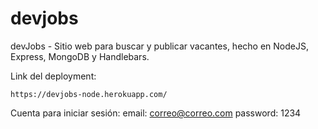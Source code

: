 # devjobs
devJobs - Sitio web para buscar y publicar vacantes, hecho en NodeJS, Express, MongoDB y Handlebars.

Link del deployment: 
```
https://devjobs-node.herokuapp.com/
```

Cuenta para iniciar sesión:
email: correo@correo.com
password: 1234
